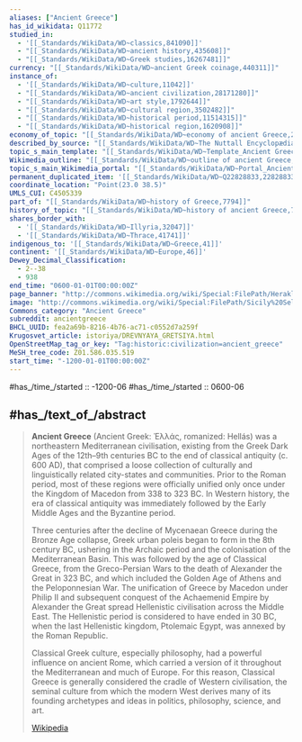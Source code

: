 ```yaml
---
aliases: ["Ancient Greece"]
has_id_wikidata: Q11772
studied_in:
  - '[[_Standards/WikiData/WD~classics,841090]]'
  - "[[_Standards/WikiData/WD~ancient history,435608]]"
  - "[[_Standards/WikiData/WD~Greek studies,16267481]]"
currency: "[[_Standards/WikiData/WD~ancient Greek coinage,440311]]"
instance_of:
  - '[[_Standards/WikiData/WD~culture,11042]]'
  - "[[_Standards/WikiData/WD~ancient civilization,28171280]]"
  - "[[_Standards/WikiData/WD~art style,1792644]]"
  - "[[_Standards/WikiData/WD~cultural region,3502482]]"
  - "[[_Standards/WikiData/WD~historical period,11514315]]"
  - "[[_Standards/WikiData/WD~historical region,1620908]]"
economy_of_topic: "[[_Standards/WikiData/WD~economy of ancient Greece,2736823]]"
described_by_source: "[[_Standards/WikiData/WD~The Nuttall Encyclopædia,3181656]]"
topic_s_main_template: "[[_Standards/WikiData/WD~Template_Ancient Greece topics,6054993]]"
Wikimedia_outline: "[[_Standards/WikiData/WD~outline of ancient Greece,7112550]]"
topic_s_main_Wikimedia_portal: "[[_Standards/WikiData/WD~Portal_Ancient Greece,10566332]]"
permanent_duplicated_item: '[[_Standards/WikiData/WD~Q22828833,22828833]]'
coordinate_location: "Point(23.0 38.5)"
UMLS_CUI: C4505339
part_of: "[[_Standards/WikiData/WD~history of Greece,7794]]"
history_of_topic: "[[_Standards/WikiData/WD~history of ancient Greece,7798]]"
shares_border_with:
  - '[[_Standards/WikiData/WD~Illyria,32047]]'
  - '[[_Standards/WikiData/WD~Thrace,41741]]'
indigenous_to: '[[_Standards/WikiData/WD~Greece,41]]'
continent: '[[_Standards/WikiData/WD~Europe,46]]'
Dewey_Decimal_Classification:
  - 2--38
  - 938
end_time: "0600-01-01T00:00:00Z"
page_banner: "http://commons.wikimedia.org/wiki/Special:FilePath/Herakles%20Kyknos%20pottery%20banner.jpg"
image: "http://commons.wikimedia.org/wiki/Special:FilePath/Sicily%20Selinunte%20Temple%20E%20%28Hera%29.JPG"
Commons_category: "Ancient Greece"
subreddit: ancientgreece
BHCL_UUID: fea2a69b-8216-4b76-ac71-c0552d7a259f
Krugosvet_article: istoriya/DREVNYAYA_GRETSIYA.html
OpenStreetMap_tag_or_key: "Tag:historic:civilization=ancient_greece"
MeSH_tree_code: Z01.586.035.519
start_time: "-1200-01-01T00:00:00Z"
---
```


#has_/time_/started :: -1200-06 
#has_/time_/started :: 0600-06 

## #has_/text_of_/abstract 

> **Ancient Greece** (Ancient Greek: Ἑλλάς, romanized: Hellás) was a northeastern Mediterranean civilisation, existing from the Greek Dark Ages of the 12th–9th centuries BC to the end of classical antiquity (c. 600 AD), that comprised a loose collection of culturally and linguistically related city-states and communities. Prior to the Roman period, most of these regions were officially unified only once under the Kingdom of Macedon from 338 to 323 BC. In Western history, the era of classical antiquity was immediately followed by the Early Middle Ages and the Byzantine period.
>
> Three centuries after the decline of Mycenaean Greece during the Bronze Age collapse, Greek urban poleis began to form in the 8th century BC, ushering in the Archaic period and the colonisation of the Mediterranean Basin. This was followed by the age of Classical Greece, from the Greco-Persian Wars to the death of Alexander the Great in 323 BC, and which included the Golden Age of Athens and the Peloponnesian War. The unification of Greece by Macedon under Philip II and subsequent conquest of the Achaemenid Empire by Alexander the Great spread Hellenistic civilisation across the Middle East. The Hellenistic period is considered to have ended in 30 BC, when the last Hellenistic kingdom, Ptolemaic Egypt, was annexed by the Roman Republic.
>
> Classical Greek culture, especially philosophy, had a powerful influence on ancient Rome, which carried a version of it throughout the Mediterranean and much of Europe. For this reason, Classical Greece is generally considered the cradle of Western civilisation, the seminal culture from which the modern West derives many of its founding archetypes and ideas in politics, philosophy, science, and art.
>
> [Wikipedia](https://en.wikipedia.org/wiki/Ancient%20Greece) 


